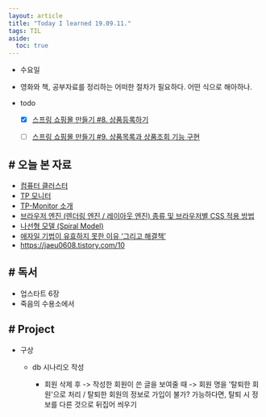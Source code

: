 ```yaml
---
layout: article
title: "Today I learned 19.09.11."
tags: TIL
aside:
  toc: true
---
```


- 수요일
- 영화와 책, 공부자료를 정리하는 어떠한 절차가 필요하다. 어떤 식으로 해아하나.
- todo

  - [x] [스프링 쇼핑몰 만들기 #8. 상품등록하기](https://kuzuro.blogspot.com/2018/10/8.html)
  - [ ] [스프링 쇼핑몰 만들기 #9. 상품목록과 상품조회 기능 구현](https://kuzuro.blogspot.com/2018/10/8_6.html)



## # 오늘 본 자료

- [컴퓨터 클러스터](https://ko.wikipedia.org/wiki/컴퓨터_클러스터)
- [TP 모니터](https://ko.wikipedia.org/wiki/TP모니터)
- [TP-Monitor 소개](https://technet.tmaxsoft.com/upload/download/online/tmax/pver-20140117-000058/getting-started/ch01.html#d4e243)
- [브라우저 엔진 (렌더링 엔진 / 레이아웃 엔진) 종류 및 브라우저별 CSS 적용 방법](https://linkhub.tistory.com/5)
- [나선형 모델 (Spiral Model)](https://gisulsa.tistory.com/231)
- [ 애자일 기법이 유효하지 못한 이유 ‘그리고 해결책’](http://www.ciokorea.com/news/17255?page=0,1)
- https://jaeu0608.tistory.com/10
  



## # 독서

- 업스타트 6장
- 죽음의 수용소에서



## # Project

- 구상

  - db 시나리오 작성

    - 회원 삭제 후 -> 작성한 회원이 쓴 글을 보여줄 때 -> 회원 명을 '탈퇴한 회원'으로 처리 / 탈퇴한 회원의 정보로 가입이 불가? 가능하다면, 탈퇴 시 정보를 다른 것으로 뒤집어 씌우기

      
